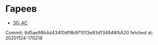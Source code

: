 # Гареев
- [30: AC](30.md)

Commit: 8d5ae98b4d434f0df9b971013e93d134948fb520
 fetched at: 20201124-170218
